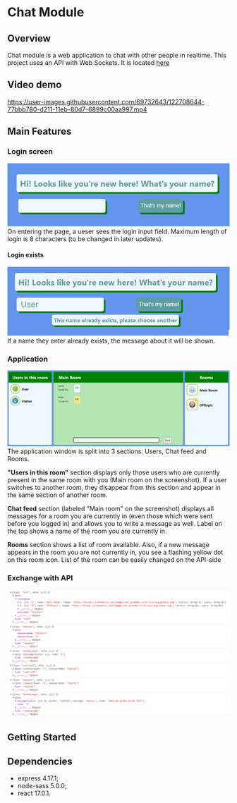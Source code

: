 # Chat Module

## Overview
Chat module is a web application to chat with other people in realtime.
This project uses an API with Web Sockets. It is located [here](https://github.com/pavel-piatetskii/chat-module-ws-api)


## Video demo
https://user-images.githubusercontent.com/69732643/122708644-77bbb780-d211-11eb-80d7-6899c00aa997.mp4


## Main Features

### Login screen
!["chat-module - login screen"](https://github.com/pavel-piatetskii/chat-module/blob/master/docs/login.png)
On entering the page, a ueser sees the login input field. Maximum length of login is 8 characters (to be changed in later updates).

#### Login exists
!["chat-module - login exists"](https://github.com/pavel-piatetskii/chat-module/blob/master/docs/login-exists.png)
If a name they enter already exists, the message about it will be shown.

### Application
!["chat-module - application window"](https://github.com/pavel-piatetskii/chat-module/blob/master/docs/application.png)
The application window is split into 3 sections: Users, Chat feed and Rooms. 

**"Users in this room"** section displays only those users who are currently present in the same room with you (Main room on the screenshot). If a user switches to another room, they disappear from this section and appear in the same section of another room. 

**Chat feed** section (labeled "Main room" on the screenshot) displays all messages for a room you are currently in (even those which were sent before you logged in) and allows you to write a message as well. Label on the top shows a name of the room you are currently in.

**Rooms** section shows a list of room available. Also, if a new message appears in the room you are not currently in, you see a flashing yellow dot on this room icon. List of the room can be easily changed on the API-side



### Exchange with API
!["chat-module - application window"](https://github.com/pavel-piatetskii/chat-module/blob/master/docs/api-exchange.png)

## Getting Started

## Dependencies
 - express 4.17.1;
 - node-sass 5.0.0;
 - react 17.0.1.

